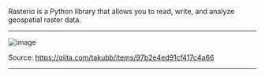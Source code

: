 Rasterio is a Python library that allows you to read, write, and analyze geospatial raster data. 

---

![image](https://github.com/user-attachments/assets/8ecef26a-f2b7-4e82-aacb-61bde2ffabee)

Source: https://qiita.com/takubb/items/97b2e4ed91cf417c4a66

---
